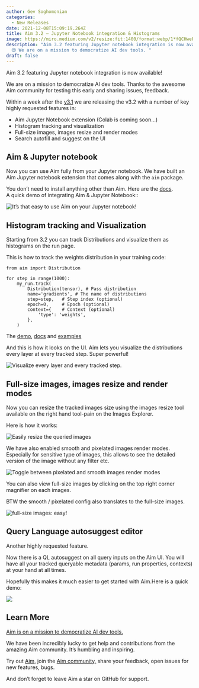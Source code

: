 ```yaml
---
author: Gev Soghomonian
categories:
  - New Releases
date: 2021-12-08T15:09:19.264Z
title: Aim 3.2 — Jupyter Notebook integration & Histograms
image: https://miro.medium.com/v2/resize:fit:1400/format:webp/1*fQCHweFLuEHppnFsQOaUnw.png
description: "Aim 3.2 featuring Jupyter notebook integration is now available!
  😊 We are on a mission to democratize AI dev tools. "
draft: false
---
```

Aim 3.2 featuring Jupyter notebook integration is now available! 

We are on a mission to democratize AI dev tools. Thanks to the awesome Aim community for testing this early and sharing issues, feedback.

Within a week after the [v3.1](https://aimstack.io/blog/new-releases/aim-3-1-images-tracker-and-images-explorer) we are releasing the v3.2 with a number of key highly requested features in:

* Aim Jupyter Notebook extension (Colab is coming soon…)
* Histogram tracking and visualization
* Full-size images, images resize and render modes
* Search autofill and suggest on the UI

## Aim & Jupyter notebook



Now you can use Aim fully from your Jupyter notebook. We have built an Aim Jupyter notebook extension that comes along with the `aim` package.

You don’t need to install anything other than Aim. Here are the [docs](https://aimstack.readthedocs.io/en/latest/index.html).\
A quick demo of integrating Aim & Jupyter Notebook::

![](https://miro.medium.com/v2/resize:fit:1400/1*7Xqp7esswOPWZpRoDqSawg.gif "It’s that easy to use Aim on your Jupyter notebook!")

## Histogram tracking and Visualization

Starting from 3.2 you can track Distributions and visualize them as histograms on the run page.

This is how to track the weights distribution in your training code:

```
from aim import Distribution

for step in range(1000):
    my_run.track(
        Distribution(tensor), # Pass distribution
        name='gradients', # The name of distributions
        step=step,   # Step index (optional)
        epoch=0,     # Epoch (optional)
        context={    # Context (optional)
            'type': 'weights',
        },
    )
```

The [demo](http://play.aimstack.io:10003/runs/426032ad2d7e4b0385bc6c51), [docs](https://aimstack.readthedocs.io/en/latest/index.html) and [examples](https://github.com/aimhubio/aim/blob/main/examples/pytorch_track.py) 

And this is how it looks on the UI. Aim lets you visualize the distributions every layer at every tracked step. Super powerful!

![](https://miro.medium.com/v2/resize:fit:1400/1*Il1FjcQVpYHyuKHUVAtS0A.gif "Visualize every layer and every tracked step.")

## Full-size images, images resize and render modes

Now you can resize the tracked images size using the images resize tool available on the right hand tool-pain on the Images Explorer.

Here is how it works:

![](https://miro.medium.com/v2/resize:fit:1400/1*zYuodUJ1ykDhrFD9rdYC_w.gif "Easily resize the queried images")

We have also enabled smooth and pixelated images render modes. Especially for sensitive type of images, this allows to see the detailed version of the image without any filter etc.

![](https://miro.medium.com/v2/resize:fit:1400/1*pTG1Z34twqOOo7x6yoo1YQ.gif "Toggle between pixelated and smooth images render modes")

You can also view full-size images by clicking on the top right corner magnifier on each images.

BTW the smooth / pixelated config also translates to the full-size images.

![](https://miro.medium.com/v2/resize:fit:1400/1*qvhjgoBWWCaT0Hm_6eXzOw.gif "full-size images: easy!")

## Query Language autosuggest editor

Another highly requested feature.

Now there is a QL autosuggest on all query inputs on the Aim UI. You will have all your tracked queryable metadata (params, run properties, contexts) at your hand at all times.

Hopefully this makes it much easier to get started with Aim.Here is a quick demo:

![](https://miro.medium.com/v2/resize:fit:1400/1*eHTlgK8CdxpUsWC_edw1rw.gif)

## Learn More

[Aim is on a mission to democratize AI dev tools.](https://aimstack.readthedocs.io/en/latest/overview.html)

We have been incredibly lucky to get help and contributions from the amazing Aim community. It’s humbling and inspiring.

Try out [Aim](https://github.com/aimhubio/aim), join the [Aim community,](https://community.aimstack.io/) share your feedback, open issues for new features, bugs.

And don’t forget to leave Aim a star on GitHub for support.
